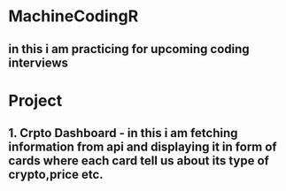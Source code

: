 # MachineCodingR
## in this i am practicing for upcoming coding interviews
# Project
## 1. Crpto Dashboard - in this i am fetching information from api and displaying it in form of cards where each card tell us about its type of crypto,price etc.
 
